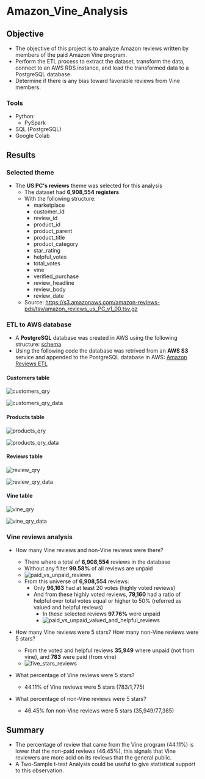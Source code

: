 # Amazon_Vine_Analysis

## Objective

- The objective of this project is to analyze Amazon reviews written by members of the paid Amazon Vine program.
- Perform the ETL process to extract the dataset, transform the data, connect to an AWS RDS instance, and load the transformed data to a PostgreSQL database.
- Determine if there is any bias toward favorable reviews from Vine members.

### Tools

- Python:
  - PySpark
- SQL (PostgreSQL)
- Google Colab

## Results

### Selected theme

- The **US PC's reviews** theme was selected for this analysis
  - The dataset had **6,908,554 registers**
  - With the following structure:
    - marketplace
    - customer_id
    - review_id
    - product_id
    - product_parent
    - product_title
    - product_category
    - star_rating
    - helpful_votes
    - total_votes
    - vine
    - verified_purchase
    - review_headline
    - review_body
    - review_date
  - Source: <https://s3.amazonaws.com/amazon-reviews-pds/tsv/amazon_reviews_us_PC_v1_00.tsv.gz>

### ETL to AWS database

- A **PostgreSQL** database was created in AWS using the following structure: [schema](./resources/sql/schema.sql)
- Using the following code the database was retrived from an **AWS S3** service and appended to the PostgreSQL database in AWS: [Amazon Reviews ETL](./resources/final_code/Amazon_Reviews_ETL.ipynb)

#### Customers table

![customers_qry](./resources/images/customers_qry.png)

![customers_qry_data](./resources/images/customers_qry_data.png)

#### Products table

![products_qry](./resources/images/products_qry.png)

![products_qry_data](./resources/images/products_qry_data.png)

#### Reviews table

![review_qry](./resources/images/review_qry.png)

![review_qry_data](./resources/images/review_qry_data.png)

#### Vine table

![vine_qry](./resources/images/vine_qry.png)

![vine_qry_data](./resources/images/vine_qry_data.png)

### Vine reviews analysis

- How many Vine reviews and non-Vine reviews were there?
  - There where a total of **6,908,554** reviews in the database
  - Without any filter **99.58%** of all reviews are unpaid
  - ![paid_vs_unpaid_reviews](./resources/images/paid_vs_unpaid_reviews_1.png)
  - From this universe of **6,908,554** reviews:
    - Only **96,163** had at least 20 votes (highly voted reviews)
    - And from these highly voted reviews, **79,160** had a ratio of helpful over total votes equal or higher to 50% (referred as valued and helpful reviews)
      - In these selected reviews **97.76%** were unpaid
      - ![paid_vs_unpaid_valued_and_helpful_reviews](./resources/images/paid_vs_unpaid_valued_and_helpful_reviews_1.png)

- How many Vine reviews were 5 stars? How many non-Vine reviews were 5 stars?
  - From the voted and helpful reviews **35,949** where unpaid (not from vine), and **783** were paid (from vine)
  - ![five_stars_reviews](./resources/images/five_stars_reviews.png)
- What percentage of Vine reviews were 5 stars?
  - 44.11% of Vine reviews were 5 stars (783/1,775)
- What percentage of non-Vine reviews were 5 stars?
  - 46.45% fon non-Vine reviews were 5 stars (35,949/77,385)

## Summary

- The percentage of review that came from the Vine program (44.11%) is lower that the non-paid reviews (46.45%), this signals that Vine reviewers are more acid on its reviews that the general public.
- A Two-Sample t-test Analysis could be useful to give statistical support to this observation.
